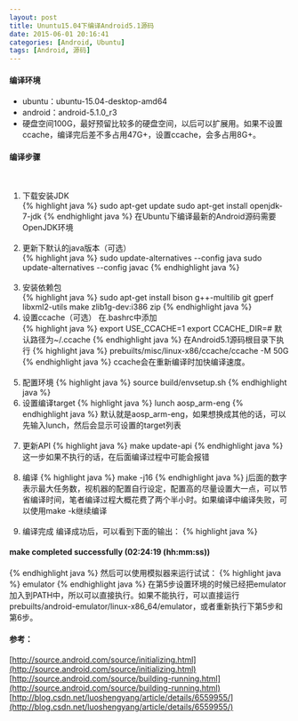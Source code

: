 ```yaml
---
layout: post
title: Ununtu15.04下编译Android5.1源码
date: 2015-06-01 20:16:41
categories: [Android, Ubuntu]
tags: [Android, 源码]
---
```

#### 编译环境  
- ubuntu：ubuntu-15.04-desktop-amd64  
- android：android-5.1.0_r3    
- 硬盘空间100G，最好预留比较多的硬盘空间，以后可以扩展用。如果不设置ccache，编译完后差不多占用47G+，设置ccache，会多占用8G+。  
<!--more-->

#### 编译步骤 ####  
&emsp;
1. 下载安装JDK   
{% highlight java %}
sudo apt-get update
sudo apt-get install openjdk-7-jdk
{% endhighlight java %}
在Ubuntu下编译最新的Android源码需要OpenJDK环境  
&emsp;
2. 更新下默认的java版本（可选）  
{% highlight java %}
sudo update-alternatives --config java
sudo update-alternatives --config javac
{% endhighlight java %}  
&emsp;
3. 安装依赖包  
{% highlight java %}
sudo apt-get install bison g++-multilib git gperf libxml2-utils make zlib1g-dev:i386 zip
{% endhighlight java %}
&emsp;
4. 设置ccache（可选） 
在.bashrc中添加  
{% highlight java %}
export USE_CCACHE=1
export CCACHE_DIR=<path-to-your-cache-directory># 默认路径为~/.ccache
{% endhighlight java %}
在Android5.1源码根目录下执行
{% highlight java %}
prebuilts/misc/linux-x86/ccache/ccache -M 50G
{% endhighlight java %}
ccache会在重新编译时加快编译速度。  
&emsp;
5. 配置环境
{% highlight java %}
source build/envsetup.sh
{% endhighlight java %}
&emsp;
6. 设置编译target
{% highlight java %}
lunch aosp_arm-eng
{% endhighlight java %}
默认就是aosp_arm-eng，如果想换成其他的话，可以先输入lunch，然后会显示可设置的target列表  
&emsp;
7.  更新API
{% highlight java %}
make update-api
{% endhighlight java %}
这一步如果不执行的话，在后面编译过程中可能会报错  
&emsp;
8. 编译
{% highlight java %}
make -j16
{% endhighlight java %}
j后面的数字表示最大任务数，视机器的配置自行设定，配置高的尽量设置大一点，可以节省编译时间，笔者编译过程大概花费了两个半小时。如果编译中编译失败，可以使用make -k继续编译  
&emsp;
9. 编译完成
编译成功后，可以看到下面的输出：
{% highlight java %}
#### make completed successfully (02:24:19 (hh:mm:ss)) ####
{% endhighlight java %}
然后可以使用模拟器来运行试试：
{% highlight java %}
emulator
{% endhighlight java %}
在第5步设置环境的时候已经把emulator加入到PATH中，所以可以直接执行。如果不能执行，可以直接运行prebuilts/android-emulator/linux-x86_64/emulator，或者重新执行下第5步和第6步。

#### 参考：
[http://source.android.com/source/initializing.html](http://source.android.com/source/initializing.html)  
[http://source.android.com/source/building-running.html](http://source.android.com/source/building-running.html)  
[http://blog.csdn.net/luoshengyang/article/details/6559955/](http://blog.csdn.net/luoshengyang/article/details/6559955/)  
